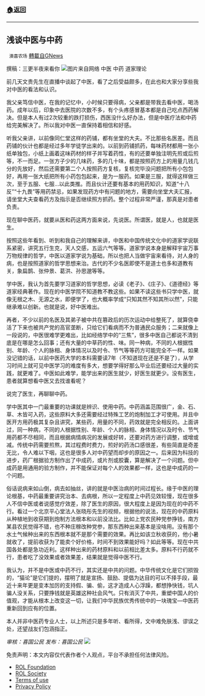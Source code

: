 ###  [:house:返回](README.md)
---


## 浅谈中医与中药
` 澳喜农场` [轉載自GNews](https://gnews.org/zh-hans/2650611/)

撰稿：三更半夜来看你
 ![](https://assets.gnews.org/wp-content/uploads/2022/06/image_1654178207.png)图片来自网络 
中医 中药 道家理论
 
前几天文贵先生在直播中谈起了中医，看了之后受益颇多，在此也和大家分享些我对中医的看法和认识。
 
我父亲笃信中医，在我的记忆中，小时候只要得病，父亲都是带我去看中医，喝汤药。成年以后，印象中去医院的次数不多，有个头疼感冒基本都是自己吃点西药解决。但是本人有过2次较重的跌打损伤，西医没什么好办法，但是中医疗法和中药给完美解决了。所以我对中医一直保持着相信和好感。
 
听我父亲讲，以前像同仁堂这样的药铺，都有坐堂的大夫。不比那些名医差。而且药铺的伙计也都是经过多年学徒学出来的。以前到药铺抓药，每味药材都用一张小纸单独包，小纸上画着这味药材的样子并写着药性，有的还要单独注明先煎或后煎等，不一而足。一张方子少的几味药，多的几十味，都是按照药方上的用量几钱几分的先放好，然后还需要第二个人按照药方复核，复核完毕没问题把所有小包包好，再用一张大纸把所有小药包包起来，是为一服药。如果是三服，就得这样做三次，至于五服、七服…以此类推。而且伙计还要有基本的用药知识，知道“十八反”“十九畏”等用药禁忌，如果发现药方中有问题的地方，需要向坐堂大夫汇报，请坐堂大夫查看药方及指示是否继续照方抓药。整个过程非常严谨，那真是对患者负责。
 
现在聊中医药，就要从医和药这两方面来说，先说医。所谓医，就是人，也就是医生。
 
按照这些年看到、听到和我自己的理解来讲，中医和中国传统文化中的道家学说联系紧密，讲究五行生克，天人交感，五运六气等等。道家学说本身是解释宇宙万事万物规律的哲学，中医以道家学说为基础，所以也把人当做宇宙来看待，对人身的病，也是按照道家的哲学思想来治。古代的不少名医即使不是道士也多和道教有关，象扁鹊、张仲景、葛洪、孙思邈等等。
 
学中医，我认为首先要学习道家的哲学思想，必读《老子》、《庄子》、《道德经》等道家经典著作。现在的中医学院不知道教不教这些。如果不读这些书只学中医，就像无根之木、无源之水，即便学了，也大概率学成“只知其然不知其所以然”，只能继承难以创新。也就是说，好中医难出。
 
再者，不少以前的名医及其弟子被中共在篡政后的历次运动中给整死了，就算侥幸活了下来也被共产党的高官垄断，只给它们看病而不为普通民众服务；二来就像上一段说的，中医很难学更难出，比如经络学中的“三焦”，很多中医自己都说不清到底是在哪是怎么回事；还有大量的中草药的性、味。同一种病，不同的人根据性别、年龄、个人的脉相、身体情况以及时令、节气等等药方可能完全不一样。如果没记错的话，以前中医药大学的本科需要读7年（不知道现在还是不是了），从学习时间上就可见中医学习的难度有多大，想要学得好那么毕业后还要经过大量的实践，就更难了。中医如此难学，能学出来的医生就少，好医生就更少。没有医生，患者就算想看中医又去找谁看呢？
 
说完了医生，再聊聊中药。
 
学中医其中一门最重要的功课就是辨识、使用中药。中药涵盖范围很广，金、石、草、木皆可入药，这些原料大多还需要经过特殊工艺的炮制加工才可使用。并且中医开方用药极其复杂且讲究，某些药，用量的不同，药效就是完全相反的。上面讲过，同一种病，不同的人根据性别、年龄、个人的脉相、身体情况以及时令、节气用药都不尽相同，而且根据病情病况的发展或好转，还要对药方进行调整，或增或减。传统中药需要煎熬，其过程费时费力，煎好的药汤口感很差，有些简直是奇差无比，令人难以下咽，这也是很多人对中药望而却步的原因之一。后来因为科技的进步，药厂根据验方制作出了中成药，或片剂或胶囊，算是解决了一个问题。但中成药是用通用的验方制作，并不能保证对每个人的效果都一样，这也是中成药的一个问题。
 
俗话说病来如山倒，病去如抽丝，讲的就是中医治病的时间过程长。缘于中医的理论根基，中药最重要讲究治本、去病根，所以一定程度上中药见效较慢，现在很多人不信中医或者说感觉疗效差，除了医生的原因，很大程度上是因为现在的中药不行。看过一个北京平心堂法人张晓彤先生的视频，根据他的说法，现在的中药原料从种植地到收获期到炮制方法根本和以前没法比。比如上党农民种党参挣钱，南方某县农民觉得不错，也不种庄稼改种党参，那东西种出来基本是没啥用。没有那个水土气候种出来的东西根本就不是那个需要的效果。再比如该立秋收获的，他小暑就收了，提前收获为了能卖个好价格，时间不到效果能好吗？如此等等。现在中共国各处都是急功近利。这样种出来的药材原料和以前相比差太多。原料不行药就不行，患者吃了没效果或者效果差，结果就是觉得中医不行。
 
我认为，并不是中医或中药不行，其实还是中共的问题。中华传统文化是它们损毁的，“猫论”是它们提的，摆明了就是宣扬、鼓励、提倡为达目的可以不择手段，最近十来年更是变本加厉的支持假、骗、偷，这才造成人心浮躁，都想挣快钱，坑人骗人没关系，只要挣钱就是英雄这种社会风气。只有消灭了中共，重塑中国人的价值观，才能从根本上改变这一切，让我们中华民族优秀传统中的一块瑰宝—中医药重新回到应有的位置。
 
本人并非中医药专业人士，以上所述只是多年听、看所得，文中难免肤浅、谬误之处，还望战友们包涵指正。
 
*审核：喜国公民*
*发布：喜国公民*
 ![](https://assets.gnews.org/wp-content/uploads/2022/06/HA_1654066134.jpg) 

免责声明：本文内容仅代表作者个人观点，平台不承担任何法律风险。
  
- [ROL Foundation](https://rolfoundation.org/)
- [ROL Society](https://rolsociety.org/)
- [Terms of use](https://gnews.org/terms-of-use-3/)
- [Privacy Policy](https://gnews.org/privacy-policy/)
